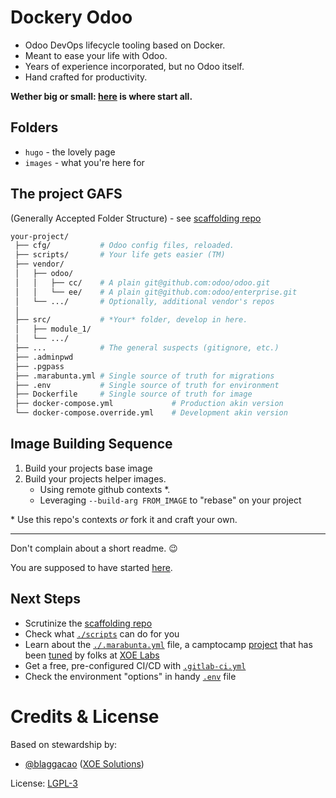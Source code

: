 # Dockery Odoo

- Odoo DevOps lifecycle tooling based on Docker.
- Meant to ease your life with Odoo.
- Years of experience incorporated, but no Odoo itself.
- Hand crafted for productivity.

**Wether big or small: <a href="https://xoe-labs.github.io/dockery-odoo/" target="_blank">here</a> is where start all.**

## Folders

- `hugo` - the lovely page
- `images` - what you're here for

## The project GAFS
(Generally Accepted Folder Structure) - see [scaffolding repo](https://github.com/xoe-labs/dockery-odoo-scaffold)

```bash
your-project/
 ├── cfg/           # Odoo config files, reloaded.
 ├── scripts/       # Your life gets easier (TM)
 ├── vendor/
 │   ├── odoo/
 │   │   ├── cc/    # A plain git@github.com:odoo/odoo.git
 │   │   └── ee/    # A plain git@github.com:odoo/enterprise.git
 │   └── .../       # Optionally, additional vendor's repos
 │
 ├── src/           # *Your* folder, develop in here.
 │   ├── module_1/
 │   └── .../
 ├── ...            # The general suspects (gitignore, etc.)
 ├── .adminpwd
 ├── .pgpass
 ├── .marabunta.yml # Single source of truth for migrations
 ├── .env           # Single source of truth for environment
 ├── Dockerfile     # Single source of truth for image
 ├── docker-compose.yml             # Production akin version
 └── docker-compose.override.yml    # Development akin version
```

## Image Building Sequence

1. Build your projects base image
2. Build your projects helper images.
    - Using remote github contexts *.
    - Leveraging `--build-arg FROM_IMAGE` to "rebase" on your project

\* Use this repo's contexts _or_ fork it and craft your own.


--------

Don't complain about a short readme. :wink:

You are supposed to have started [here](https://github.com/xoe-labs/dockery-odoo).

## Next Steps
- Scrutinize the [scaffolding repo](https://github.com/xoe-labs/dockery-odoo-scaffold)
- Check what [`./scripts`](https://github.com/xoe-labs/dockery-odoo-scaffold/tree/master/scripts) can do for you
- Learn about the [`./.marabunta.yml`](https://github.com/xoe-labs/dockery-odoo-scaffold/blob/master/.marabunta.yml) file, a camptocamp [project](https://github.com/camptocamp/marabunta) that has been [tuned](https://github.com/xoe-labs/marabunta) by folks at [XOE Labs](https://github.com/xoe-labs)
- Get a free, pre-configured CI/CD with [`.gitlab-ci.yml`](https://github.com/xoe-labs/dockery-odoo-scaffold/blob/master/.gitlab-ci.yaml)
- Check the environment "options" in handy [`.env`](https://github.com/xoe-labs/dockery-odoo-scaffold/blob/master/.env) file

# Credits & License

Based on stewardship by:
 - [@blaggacao](https://github.com/blaggacao) ([XOE Solutions](https://xoe.solutions))

License: [LGPL-3](https://www.gnu.org/licenses/lgpl-3.0.en.html)
